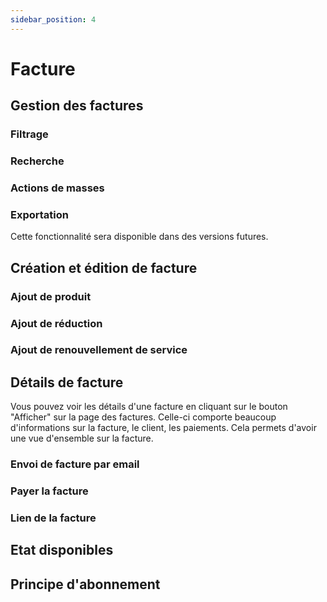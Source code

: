 ```yaml
---
sidebar_position: 4
---
```

# Facture

## Gestion des factures
### Filtrage
### Recherche
### Actions de masses
### Exportation
Cette fonctionnalité sera disponible dans des versions futures.
## Création et édition de facture
### Ajout de produit

### Ajout de réduction

### Ajout de renouvellement de service

## Détails de facture
Vous pouvez voir les détails d'une facture en cliquant sur le bouton "Afficher" sur la page des factures. Celle-ci comporte beaucoup d'informations sur la facture, le client, les paiements. Cela permets d'avoir une vue d'ensemble sur la facture.
### Envoi de facture par email

### Payer la facture

### Lien de la facture

## Etat disponibles

## Principe d'abonnement

